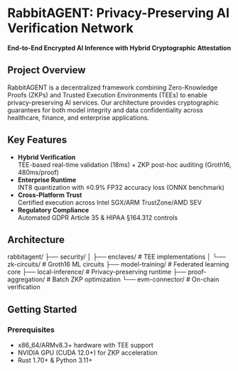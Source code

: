 # RabbitAGENT: Privacy-Preserving AI Verification Network

**End-to-End Encrypted AI Inference with Hybrid Cryptographic Attestation**

## Project Overview
RabbitAGENT is a decentralized framework combining Zero-Knowledge Proofs (ZKPs) and Trusted Execution Environments (TEEs) to enable privacy-preserving AI services. Our architecture provides cryptographic guarantees for both model integrity and data confidentiality across healthcare, finance, and enterprise applications.

## Key Features
- **Hybrid Verification**  
  TEE-based real-time validation (18ms) + ZKP post-hoc auditing (Groth16, 480ms/proof)
- **Enterprise Runtime**  
  INT8 quantization with ≤0.9% FP32 accuracy loss (ONNX benchmark)
- **Cross-Platform Trust**  
  Certified execution across Intel SGX/ARM TrustZone/AMD SEV
- **Regulatory Compliance**  
  Automated GDPR Article 35 & HIPAA §164.312 controls

## Architecture
rabbitagent/
├── security/
│   ├── enclaves/              # TEE implementations
│   └── zk-circuits/           # Groth16 ML circuits
├── model-training/            # Federated learning core
├── local-inference/           # Privacy-preserving runtime
├── proof-aggregation/         # Batch ZKP optimization
└── evm-connector/             # On-chain verification


## Getting Started
### Prerequisites
- x86_64/ARMv8.3+ hardware with TEE support
- NVIDIA GPU (CUDA 12.0+) for ZKP acceleration
- Rust 1.70+ & Python 3.11+

